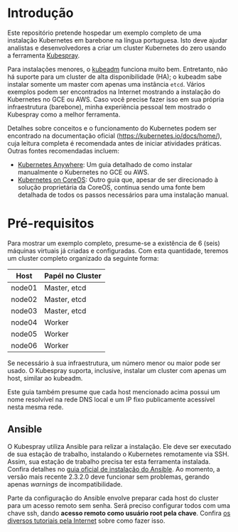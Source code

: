 # Introdução

Este repositório pretende hospedar um exemplo completo de uma instalação Kubernetes em barebone na língua portuguesa. Isto deve ajudar analistas e desenvolvedores a criar um cluster Kubernetes do zero usando a ferramenta [Kubespray](https://github.com/kubernetes-incubator/kubespray).

Para instalações menores, o [kubeadm](https://kubernetes.io/docs/setup/independent/create-cluster-kubeadm/) funciona muito bem. Entretanto, não há suporte para um cluster de alta disponibilidade (HA); o kubeadm sabe instalar somente um master com apenas uma instância `etcd`. Vários exemplos podem ser encontrados na Internet mostrando a instalação do Kubernetes no GCE ou AWS. Caso você precise fazer isso em sua própria infraestrutura (barebone), minha experiência pessoal tem mostrado o Kubespray como a melhor ferramenta.

Detalhes sobre conceitos e o funcionamento do Kubernetes podem ser encontrado na documentação oficial (https://kubernetes.io/docs/home/), cuja leitura completa é recomendada antes de iniciar atividades práticas. Outras fontes recomendadas incluem:

* [Kubernetes Anywhere](https://github.com/kubernetes/kubernetes-anywhere): Um guia detalhado de como instalar manualmente o Kubernetes no GCE ou AWS.
* [Kubernetes on CoreOS](https://coreos.com/kubernetes/docs/latest/): Outro guia que, apesar de ser direcionado à solução proprietária da CoreOS, continua sendo uma fonte bem detalhada de todos os passos necessários para uma instalação manual.

# Pré-requisitos

Para mostrar um exemplo completo, presume-se a existência de 6 (seis) máquinas virtuais já criadas e configuradas. Com esta quantidade, teremos um cluster completo organizado da seguinte forma:

| Host     | Papél no Cluster |
| -------- | -------- |
| node01   | Master, etcd |
| node02   | Master, etcd |
| node03   | Master, etcd |
| node04   | Worker |
| node05   | Worker |
| node06   | Worker |

Se necessário à sua infraestrutura, um número menor ou maior pode ser usado. O Kubespray suporta, inclusive, instalar um cluster com apenas um host, similar ao kubeadm.

Este guia também presume que cada host mencionado acima possui um nome resolvível na rede DNS local e um IP fixo publicamente acessível nesta mesma rede.

## Ansible
O Kubespray utiliza Ansible para relizar a instalação. Ele deve ser executado de sua estação de trabalho, instalando o Kubernetes remotamente via SSH. Assim, sua estação de trabalho precisa ter esta ferramenta instalada. Confira detalhes no [guia oficial de instalação do Ansible](http://docs.ansible.com/ansible/latest/intro_installation.html). Ao momento, a versão mais recente 2.3.2.0 deve funcionar sem problemas, gerando apenas _warnings_ de incompatibilidade.

Parte da configuração do Ansible envolve preparar cada host do cluster para um acesso remoto sem senha. Será preciso configurar todos com uma chave ssh, dando **acesso remoto como usuário root pela chave**. Confira [os diversos tutoriais pela Internet](https://www.google.com.br/search?q=ssh+chave+sem+senha&oq=ssh+chave+sem+senha&aqs=chrome..69i57j0l5.5311j0j9&sourceid=chrome&ie=UTF-8) sobre como fazer isso.

